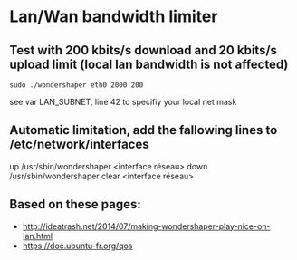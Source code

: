 # Lan/Wan bandwidth limiter

## Test with 200 kbits/s download and 20 kbits/s upload limit (local lan bandwidth is not affected)
```shell
sudo ./wondershaper eth0 2000 200
```
see var LAN_SUBNET, line 42 to specifiy your local net mask

## Automatic limitation, add the fallowing lines to  /etc/network/interfaces
up /usr/sbin/wondershaper <interface réseau> <downspeed> <upspeed>
down /usr/sbin/wondershaper clear <interface réseau>


## Based on these pages:
 * http://ideatrash.net/2014/07/making-wondershaper-play-nice-on-lan.html
 * https://doc.ubuntu-fr.org/qos
 